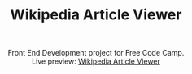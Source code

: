 <h1 align="center">Wikipedia Article Viewer</h1><br>
<p align="center">Front End Development project for Free Code Camp.<br>
Live preview: <a href="https://Abhigyan001.github.io/wikipedia_article_viewer/">Wikipedia Article Viewer</a></p>



